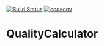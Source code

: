 [![Build Status](https://travis-ci.org/tadeusz1024/QualityCalculator.svg?branch=master)](https://travis-ci.org/tadeusz1024/QualityCalculator)
[![codecov](https://codecov.io/gh/tadeusz1024/QualityCalculator/branch/master/graph/badge.svg)](https://codecov.io/gh/tadeusz1024/QualityCalculator) 

# QualityCalculator
